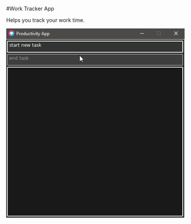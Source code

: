 #Work Tracker App

Helps you track your work time.

![animation](https://raw.githubusercontent.com/spiralhalo/LUAWorkTracker/master/lookatthis.gif)
